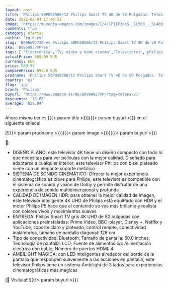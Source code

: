 ```yaml
---
layout: post
title: 'Philips 50PUS8506/12 Philips Smart TV 4K de 50 Pulgadas. Televisión LED UHD Ideal para Netflix  Youtube y Gaming/Asistente de Google y Alexa/Android TV  Ambilight  HDR  Dolby Vision y Dolby Atmos'
date: 2022-02-04 17:49:53
image: 'https://m.media-amazon.com/images/I/41lPiIFz8sS._SL500_._SL400_.jpg'
comments: true
category: ofertas
author: 'tole.es'
slug: 'B096W9J7XP-es Philips 50PUS8506/12 Philips Smart TV 4K de 50 Pulgadas....'
sku: 'B096W9J7XP-es'
tags: [ 'Electrónica','TV, vídeo y home cinema','Televisores','philips','smart','tv', ]
actualPrice: 589.99 EUR
currency: EUR
price: 589.99
comparePrice: 699.0 EUR
prodname: 'Philips 50PUS8506/12 Philips Smart TV 4K de 50 Pulgadas. Televisión LED UHD Ideal para Netflix  Youtube y Gaming/Asistente de Google y Alexa/Android TV  Ambilight  HDR  Dolby Vision y Dolby Atmos'
country: 'es'
flag: '🇪🇸'
brand: 'Philips'
buyurl: 'https://www.amazon.es/dp/B096W9J7XP/?tag=tolees-21'
descuento: '15.60'
average: '628.84'
---
```


Ahora mismo tienes [{{< param title >}}]({{< param buyurl >}}) en el siguiente enlace!

[![{{< param prodname >}}]({{< param image >}})]({{< param buyurl >}})

🔎:

- DISEÑO PLANO: este televisor 4K tiene un diseño compacto con todo lo que necesitas para ver películas con la mejor calidad. Diseñado para adaptarse a cualquier interior, este televisor Philips con bisel plateado viene con un elegante soporte metálico
- SISTEMA DE SONIDO CINEMÁTICO: Ofrecer la mejor experiencia cinematográfica es clave para Philips, este televisor es compatible con el sistema de sonido y visión de Dolby y permite disfrutar de una experiencia de sonido multidimensional y profunda
- CALIDAD DE IMAGEN HDR: para obtener la mejor calidad de imagen, este televisor inteligente 4K UHD de Philips está equiPado con HDR y el motor Philips P5 hace que el contenido se vea más brillante y realista con colores vivos y movimientos suaves
- ENTREGA: Philips Smart TV gris 4K UHD de 50 pulgadas con aplicaciones preinstaladas: Prime Video, BBC iplayer, Disney +, Netflix y YouTube, soporte claro y plateado, control remoto, conectividad inalámbrica, tamaño de pantalla diagonal: 126 cm
- Tipo de conectividad: Bluetooth; Tamaño de pantalla: 50.0 inches; Tecnología de pantalla: LCD; Fuente de alimentación: Alimentación eléctrica con cable; Número de puertos HDMI: 4
- AMBILIGHT MÁGICA: con LED inteligentes alrededor del borde de la pantalla que responden suavemente a las acciones en pantalla, este televisor Philips tiene un sistema Ambilight de 3 lados para experiencias cinematográficas más mágicas

[🛒 Visítala!!!]({{< param buyurl >}})
